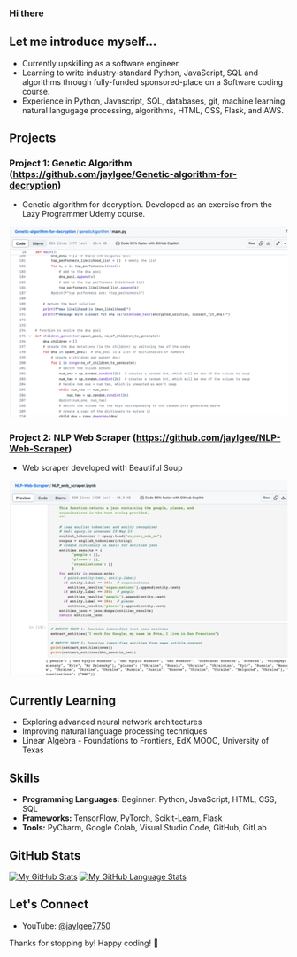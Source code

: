 ### Hi there  

## Let me introduce myself...

- Currently upskilling as a software engineer.
- Learning to write industry-standard Python, JavaScript, SQL and algorithms through fully-funded sponsored-place on a Software coding course.
- Experience in Python, Javascript, SQL, databases, git, machine learning, natural langugage processing, algorithms, HTML, CSS, Flask, and AWS.

## Projects

### Project 1: Genetic Algorithm (https://github.com/jaylgee/Genetic-algorithm-for-decryption)
- Genetic algorithm for decryption. Developed as an exercise from the Lazy Programmer Udemy course.

[![Project 1 Screenshot](https://github.com/jaylgee/Genetic-algorithm-for-decryption/blob/main/GeneticAlgorithmScreenshot.png)](link_to_project_1)

### Project 2: NLP Web Scraper (https://github.com/jaylgee/NLP-Web-Scraper)
- Web scraper developed with Beautiful Soup

[![Project 2 Screenshot](https://github.com/jaylgee/NLP-Web-Scraper/blob/main/WebScraperScreenshot.png)](link_to_project_2)

## Currently Learning

- Exploring advanced neural network architectures
- Improving natural language processing techniques
- Linear Algebra - Foundations to Frontiers, EdX MOOC, University of Texas

## Skills

- **Programming Languages:** Beginner: Python, JavaScript, HTML, CSS, SQL
- **Frameworks:** TensorFlow, PyTorch, Scikit-Learn, Flask
- **Tools:** PyCharm, Google Colab, Visual Studio Code, GitHub, GitLab

## GitHub Stats

[![My GitHub Stats](https://github-readme-stats.vercel.app/api/?username=jaylgee&count_private=true&theme=tokyonight&showicons=true)]()
[![My GitHub Language Stats](https://github-readme-stats.vercel.app/api/top-langs/?username=jaylgee&langs_count=5&theme=tokyonight)]()

## Let's Connect

- YouTube: [@jaylgee7750](https://www.youtube.com/channel/UCz6dYfh9rdVEYxD4CneSb2A)

Thanks for stopping by! Happy coding! 🚀
